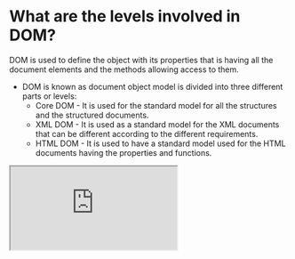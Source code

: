 
# What are the levels involved in DOM?	

DOM is used to define the object with its properties that is having all the document elements and the methods allowing access to them.

- DOM is known as document object model is divided into three different parts or levels:
    - <span class="text-orange-500 font-bold">Core DOM</span> - It is used for the standard model for all the structures and the structured documents.
    - <span class="text-orange-500 font-bold">XML DOM</span> - It is used as a standard model for the XML documents that can be different according to the different requirements.
    - <span class="text-orange-500 font-bold">HTML DOM</span> - It is used to have a standard model used for the HTML documents having the properties and functions.

<iframe  src="https://www.youtube.com/embed/D04yjfmgiD4" class="float-right"  allowfullscreen></iframe>

<style>
h1 {
    @apply text-orange-500
}
</style>